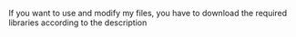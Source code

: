 If you want to use and modify my files, you have to download the required libraries according to the description
